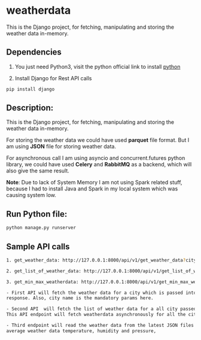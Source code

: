 # weatherdata

This is the Django project, for fetching, manipulating and storing the weather data
in-memory.

## Dependencies

1. You just need Python3, visit the python official link to install [python](https://www.python.org/downloads/)

2. Install Django for Rest API calls

```bash
pip install django
```

## Description:

This is the Django project, for fetching, manipulating and storing the weather data
in-memory.

For storing the weather data we could have used <b>parquet</b> file format. But I am using <b>JSON</b> file for storing weather data.

For asynchronous call I am using asyncio and concurrent.futures python library, we could have used <b>Celery</b> and <b>RabbitMQ</b> as a backend, which will also give the same result.

<b>Note</b>: Due to lack of System Memory I am not using Spark related stuff, because I had to install Java and Spark in my local system which was causing system low.



## Run Python file:
```bash
python manage.py runserver
```

## Sample API calls
```bash
1. get_weather_data: http://127.0.0.1:8000/api/v1/get_weather_data?city_name=Delhi

2. get_list_of_weather_data: http://127.0.0.1:8000/api/v1/get_list_of_weather_data?city_name=Delhi,Bengaluru

3. get_min_max_weatherdata: http://127.0.0.1:8000/api/v1/get_min_max_weatherdata

- First API will fetch the weather data for a city which is passed into GET request params and return json
response. Also, city name is the mandatory params here.

- Second API  will fetch the list of weather data for a all city passed into a GET request.
This API endpoint will fetch weatherdata asynchronously for all the cities, also it stores their data on JSON file

- Third endpoint will read the weather data from the latest JSON files and return
average weather data temperature, humidity and pressure,